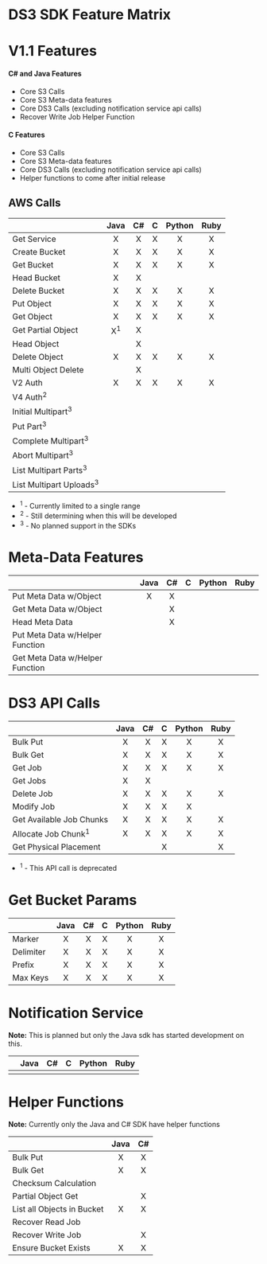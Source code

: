 DS3 SDK Feature Matrix
======================

V1.1 Features
=============
#### C# and Java Features
* Core S3 Calls
* Core S3 Meta-data features
* Core DS3 Calls (excluding notification service api calls)
* Recover Write Job Helper Function

#### C Features
* Core S3 Calls
* Core S3 Meta-data features
* Core DS3 Calls (excluding notification service api calls)
* Helper functions to come after initial release

## AWS Calls

|                                  |    Java     | C# | C | Python | Ruby |
|----------------------------------|:-----------:|:--:|:-:|:------:|:----:|
|Get Service                       |      X      |  X | X |   X    |  X   |
|Create Bucket                     |      X      |  X | X |   X    |  X   |
|Get Bucket                        |      X      |  X | X |   X    |  X   |
|Head Bucket                       |      X      |  X |   |        |      |
|Delete Bucket                     |      X      |  X | X |   X    |  X   |
|Put Object                        |      X      |  X | X |   X    |  X   |
|Get Object                        |      X      |  X | X |   X    |  X   |
|Get Partial Object                |X<sup>1</sup>|  X |   |        |      |
|Head Object                       |             |  X |   |        |      |
|Delete Object                     |      X      |  X | X |   X    |  X   |
|Multi Object Delete               |             |  X |   |        |      |
|V2 Auth                           |      X      |  X | X |   X    |  X   |
|V4 Auth<sup>2</sup>               |             |    |   |        |      |
|Initial Multipart<sup>3</sup>     |             |    |   |        |      |
|Put Part<sup>3</sup>              |             |    |   |        |      |
|Complete Multipart<sup>3</sup>    |             |    |   |        |      |
|Abort Multipart<sup>3</sup>       |             |    |   |        |      |
|List Multipart Parts<sup>3</sup>  |             |    |   |        |      |
|List Multipart Uploads<sup>3</sup>|             |    |   |        |      |

* <sup>1</sup> - Currently limited to a single range 
* <sup>2</sup> - Still determining when this will be developed
* <sup>3</sup> - No planned support in the SDKs

Meta-Data Features
==================

|                               | Java | C# | C  | Python | Ruby |
|-------------------------------|:----:|:--:|:--:|:------:|:----:|
|Put Meta Data w/Object         |  X   | X  |    |        |      |
|Get Meta Data w/Object         |      | X  |    |        |      |
|Head Meta Data                 |      | X  |    |        |      |
|Put Meta Data w/Helper Function|      |    |    |        |      |
|Get Meta Data w/Helper Function|      |    |    |        |      |


DS3 API Calls
=============

|                              | Java | C# | C | Python | Ruby |
|------------------------------|:----:|:--:|:-:|:------:|:----:|
|Bulk Put                      |   X  | X  | X |   X    |   X  |
|Bulk Get                      |   X  | X  | X |   X    |   X  |
|Get Job                       |   X  | X  | X |   X    |   X  |
|Get Jobs                      |   X  | X  |   |        |      |
|Delete Job                    |   X  | X  | X |   X    |   X  |
|Modify Job                    |   X  | X  | X |   X    |      | 
|Get Available Job Chunks      |   X  | X  | X |   X    |   X  |
|Allocate Job Chunk<sup>1</sup>|   X  | X  | X |   X    |   X  |
|Get Physical Placement        |      |    | X |        |   X  |

* <sup>1</sup> - This API call is deprecated

Get Bucket Params
=================

|         | Java | C# | C | Python | Ruby |
|---------|:----:|:--:|:-:|:------:|:----:|
|Marker   |  X   | X  | X |   X    |   X  |
|Delimiter|  X   | X  | X |   X    |   X  |
|Prefix   |  X   | X  | X |   X    |   X  |
|Max Keys |  X   | X  | X |   X    |   X  |

Notification Service
====================

**Note:** This is planned but only the Java sdk has started development on this.
 
|         | Java | C# | C | Python | Ruby |
|---------|:----:|:--:|:-:|:------:|:----:|
|         |      |    |   |        |      |


Helper Functions
================

**Note:** Currently only the Java and C# SDK have helper functions

|                          | Java | C# |
|--------------------------|:----:|:--:|
|Bulk Put                  |   X  |  X |
|Bulk Get                  |   X  |  X |
|Checksum Calculation      |      |    |
|Partial Object Get        |      |  X |
|List all Objects in Bucket|   X  |  X |
|Recover Read Job          |      |    |
|Recover Write Job         |      |  X |
|Ensure Bucket Exists      |   X  |  X |
